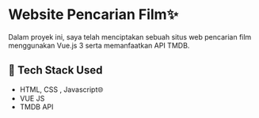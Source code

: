 # Website Pencarian Film✨
Dalam proyek ini, saya telah menciptakan sebuah situs web pencarian film menggunakan Vue.js 3 serta memanfaatkan API TMDB.





## 🚀 Tech Stack Used
- HTML, CSS , Javascript🌐
- VUE JS
- TMDB API
